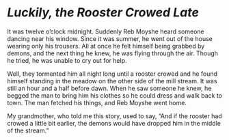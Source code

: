 # ***Luckily, the Rooster Crowed Late***



It was twelve o’clock midnight. Suddenly Reb Moyshe heard someone dancing near his window. Since it was summer, he went out of the house wearing only his trousers. All at once he felt himself being grabbed by demons, and the next thing he knew, he was flying through the air. Though he tried, he was unable to cry out for help.

Well, they tormented him all night long until a rooster crowed and he found himself standing in the meadow on the other side of the mill stream. It was still an hour and a half before dawn. When he saw someone he knew, he begged the man to bring him his clothes so he could dress and walk back to town. The man fetched his things, and Reb Moyshe went home.

My grandmother, who told me this story, used to say, “And if the rooster had crowed a little bit earlier, the demons would have dropped him in the middle of the stream.”